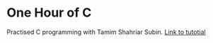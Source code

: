 # One Hour of C
Practised C programming with Tamim Shahriar Subin.
[Link to tutotial](https://www.facebook.com/computerprogrammingbook/videos/155780172344464/)